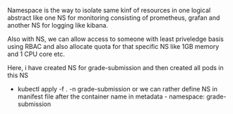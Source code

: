 Namespace is the way to isolate same kinf of resources in one logical abstract like one NS for monitoring consisting of prometheus, grafan and another NS for logging like kibana.

Also with NS, we can allow access to someone with least priveledge basis using RBAC and also allocate quota for that specific NS like 1GB memory and 1 CPU core etc.

Here, i have created NS for grade-submission and then created all pods in this NS 
- kubectl apply -f . -n grade-submission
or we can rather define NS in manifest file after the container name in metadata - namespace: grade-submission


